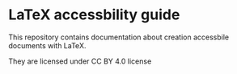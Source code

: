 # LaTeX accessbility guide

This repository contains documentation about creation accessbile documents with LaTeX. 

They are licensed under CC BY 4.0 license 


